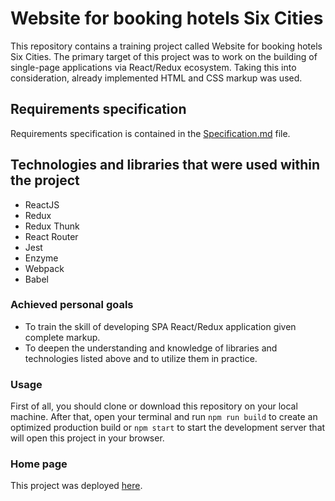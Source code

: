 # Website for booking hotels Six Cities
This repository contains a training project called Website for booking hotels Six Cities.
The primary target of this project was to work on the building of single-page applications via React/Redux ecosystem.
Taking this into consideration, already implemented HTML and CSS markup was used.

## Requirements specification
Requirements specification is contained in the [Specification.md](https://github.com/maximshigaev/sixcities/blob/master/Specification.md) file.

## Technologies and libraries that were used within the project
- ReactJS
- Redux
- Redux Thunk
- React Router
- Jest
- Enzyme
- Webpack
- Babel

### Achieved personal goals
- To train the skill of developing SPA React/Redux application given complete markup.
- To deepen the understanding and knowledge of libraries and technologies listed above and to utilize them in practice.

### Usage
First of all, you should clone or download this repository on your local machine. After that, open your terminal and run
`npm run build` to create an optimized production build or `npm start` to start the development server that will open this
project in your browser.

### Home page
This project was deployed [here](https://maximshigaev.github.io/sixcities/).
